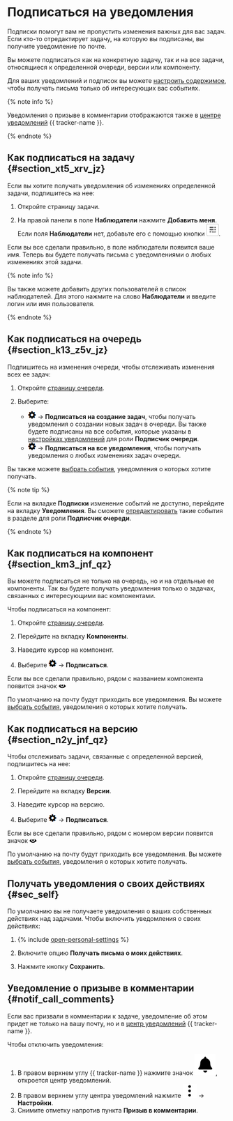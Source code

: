 # Подписаться на уведомления

Подписки помогут вам не пропустить изменения важных для вас задач. Если кто-то отредактирует задачу, на которую вы подписаны, вы получите уведомление по почте.

Вы можете подписаться как на конкретную задачу, так и на все задачи, относящиеся к определенной очереди, версии или компоненту.

Для ваших уведомлений и подписок вы можете [настроить содержимое](notification-settings.md), чтобы получать письма только об интересующих вас событиях.

{% note info %}

Уведомления о призыве в комментарии отображаются также в [центре уведомлений](#notif_call_comments) {{ tracker-name }}.

{% endnote %}

## Как подписаться на задачу {#section_xt5_xrv_jz}

Если вы хотите получать уведомления об изменениях определенной задачи, подпишитесь на нее:

1. Откройте страницу задачи.

1. На правой панели в поле **Наблюдатели** нажмите **Добавить меня**. Если поля **Наблюдатели** нет, добавьте его с помощью кнопки ![](../../_assets/tracker/task-params-btn.png).


Если вы все сделали правильно, в поле наблюдатели появится ваше имя. Теперь вы будете получать письма с уведомлениями о любых изменениях этой задачи.

{% note info %}

Вы также можете добавить других пользователей в список наблюдателей. Для этого нажмите на слово **Наблюдатели** и введите логин или имя пользователя.

{% endnote %}

## Как подписаться на очередь {#section_k13_z5v_jz}

Подпишитесь на изменения очереди, чтобы отслеживать изменения всех ее задач:

1. Откройте [страницу очереди](queue.md).

1. Выберите:
    - ![](../../_assets/tracker/icon-settings.png) → **Подписаться на создание задач**, чтобы получать уведомления о создании новых задач в очереди. Вы также будете подписаны на все события, которые указаны в [настройках уведомлений](user-notifications.md#sec_add_role) для роли **Подписчик очереди**.
    - ![](../../_assets/tracker/icon-settings.png) → **Подписаться на все уведомления**, чтобы получать уведомления о любых изменениях задач очереди.
    
Вы также можете [выбрать события](user-subscriptions.md), уведомления о которых хотите получать.

{% note tip %}

Если на вкладке **Подписки** изменение событий не доступно, перейдите на вкладку **Уведомления**. Вы сможете [отредактировать](user-notifications.md) такие события в разделе для роли **Подписчик очереди**.

{% endnote %}

## Как подписаться на компонент {#section_km3_jnf_qz}

Вы можете подписаться не только на очередь, но и на отдельные ее компоненты. Так вы будете получать уведомления только о задачах, связанных с интересующими вас компонентами.

Чтобы подписаться на компонент:

1. Откройте [страницу очереди](queue.md).

1. Перейдите на вкладку **Компоненты**.

1. Наведите курсор на компонент.

1. Выберите ![](../../_assets/tracker/icon-settings.png) → **Подписаться**.


Если вы все сделали правильно, рядом с названием компонента появится значок ![](../../_assets/tracker/subscribtion.png)

По умолчанию на почту будут приходить все уведомления. Вы можете [выбрать события](user-subscriptions.md), уведомления о которых хотите получать.

## Как подписаться на версию {#section_n2y_jnf_qz}

Чтобы отслеживать задачи, связанные с определенной версией, подпишитесь на нее:

1. Откройте [страницу очереди](queue.md).

1. Перейдите на вкладку **Версии**.

1. Наведите курсор на версию.

1. Выберите ![](../../_assets/tracker/icon-settings.png) → **Подписаться**.


Если вы все сделали правильно, рядом с номером версии появится значок ![](../../_assets/tracker/subscribtion.png)

По умолчанию на почту будут приходить все уведомления. Вы можете [выбрать события](user-subscriptions.md), уведомления о которых хотите получать.


## Получать уведомления о своих действиях {#sec_self}

По умолчанию вы не получаете уведомления о ваших собственных действиях над задачами. Чтобы включить уведомления о своих действиях:

1. {% include [open-personal-settings](../../_includes/tracker/open-personal-settings.md) %}

1. Включите опцию **Получать письма о моих действиях**.

1. Нажмите кнопку **Сохранить**.

## Уведомление о призыве в комментарии {#notif_call_comments}

Если вас призвали в комментарии к задаче, уведомление об этом придет не только на вашу почту, но и в [центр уведомлений](notifications.md#notif_center) {{ tracker-name }}.

Чтобы отключить уведомления:
1. В правом верхнем углу {{ tracker-name }} нажмите значок ![](../../_assets/tracker/svg/bell_1.svg), откроется центр уведомлений.
1. В правом верхнем углу центра уведомлений нажмите ![](../../_assets/vertical-ellipsis.svg) → **Настройки**.
1. Снимите отметку напротив пункта **Призыв в комментарии**.

